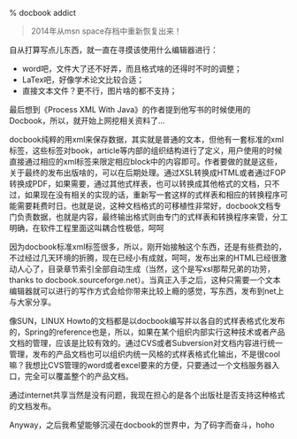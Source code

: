 % docbook addict

> 2014年从msn space存档中重新恢复出来！

自从打算写点儿东西，就一直在寻摸该使用什么编辑器进行：

- word吧，文件大了还不好弄，而且格式啥的还得时不时的调整；
- LaTex吧，好像学术论文比较合适；
- 直接文本文件？更不行，图片啥的都不支持；

最后想到《Process XML With Java》的作者提到他写书的时候使用的Docbook，所以，就开始上网挖相关资料了...

docbook纯粹的用xml来保存数据，其实就是普通的文本，但他有一套标准的xml标签，这些标签对book，article等内部的组织结构进行了定义，用户使用的时候直接通过相应的xml标签来限定相应block中的内容即可。作者要做的就是这些，关于最终的发布出版啥的，可以在后期处理。通过XSL转换成HTML或者通过FOP转换成PDF，如果需要，通过其他式样表，也可以转换成其他格式的文档，只不过，如果现在没有相关的实现的话，重新写一套这样的式样表和相应的转换程序可能需要耗费时日。也就是说，这种文档格式的可移植性非常好，docbook文档专门负责数据，也就是内容，最终输出格式则由专门的式样表和转换程序来管，分工明确，在软件工程里面这叫耦合性极低，呵呵

因为docbook标准xml标签很多，所以，刚开始接触这个东西，还是有些费劲的，不过经过几天环境的折腾，现在已经小有成就，呵呵，发布出来的HTML已经很激动人心了，目录章节索引全部自动生成（当然，这个是写xsl那帮兄弟的功劳，<dedication><title>Thanks</title><para>thanks to docbook.sourceforge.net</para></dedication>）。当真正入手之后，这种只需要一个文本编辑器就可以进行的写作方式会给你带来比较上瘾的感觉，写东西，发布到net上与大家分享。

像SUN，LINUX Howto的文档都是以docbook编写并以各自的式样表格式化发布的，Spring的reference也是，所以，如果在某个组织内部实行这种技术或者产品文档的管理，应该是比较有效的。通过CVS或者Subversion对文档内容进行统一管理，发布的产品文档也可以组织内统一风格的式样表格式化输出，不是很cool嘛？我想比CVS管理的word或者excel要来的方便，只要通过一个文档服务器入口，完全可以覆盖整个的产品文档。

通过internet共享当然是没有问题，我现在担心的是各个出版社是否支持这种格式的文档发布。

Anyway，之后我希望能够沉浸在docbook的世界中，为了码字而奋斗，hoho